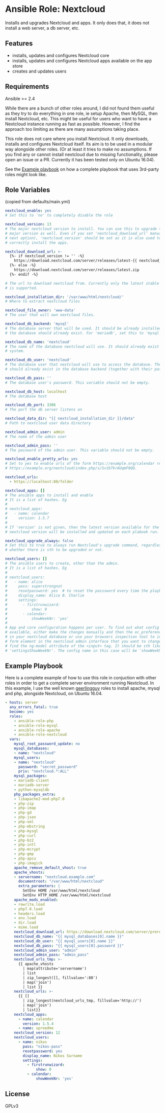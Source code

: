 Ansible Role: Nextcloud
=========

Installs and upgrades Nextcloud and apps. It only does that, it does not install a web server, a db server, etc.

Features
--------

- installs, updates and configures Nextcloud core
- installs, updates and configures Nextcloud apps available on the app store
- creates and updates users

Requirements
------------

Ansible >= 2.4

While there are a bunch of other roles around, I did not found them useful as they try to do everything in one role, ie setup Apache, then MySQL, then install Nextcloud, etc. This might be useful for users who want to have a Nextcloud instance running as fast as possible. However, I find the approach too limiting as there are many assumptions taking place.

This role does not care where you install Nextcloud. It only downloads, installs and configures Nextcloud itself. Its aim is to be used in a modular way alongside other roles. (Or at least it tries to make no assumptions. If you find any or cannot install nextcloud due to missing functionality, please open an issue or a PR. Currently it has been tested only on Ubuntu 16.04).

See the [Example playbook](#example-playbook) on how a complete playbook that uses 3rd-party roles might look like.

Role Variables
--------------

(copied from defaults/main.yml)

```yaml
nextcloud_enable: yes
# Set this to 'no' to completely disable the role

nextcloud_version: 13
# The major nextcloud version to install. You can use this to upgrade to a new
# major version as well. Even if you set 'nextcloud_download_url' manually (see
# next option), 'nextcloud_version' should be set as it is also used to
# correctly install the apps.

nextcloud_download_url: >-
  {%- if nextcloud_version != '' -%}
    https://download.nextcloud.com/server/releases/latest-{{ nextcloud_version }}.zip
  {%- else -%}
    https://download.nextcloud.com/server/releases/latest.zip
  {%- endif -%}

# The url to download nextcloud from. Currently only the latest stable version
# is supported.

nextcloud_installation_dir: '/var/www/html/nextcloud/'
# Where to extract nextcloud files

nextcloud_file_owner: 'www-data'
# The user that will own nextcloud files.

nextcloud_db_backend: 'mysql'
# The database server that will be used. It should be already installed and
# the database should already exist. For 'mariadb', set this to 'mysql'.

nextcloud_db_name: 'nextcloud'
# The name of the database nextcloud will use. It should already exist on the
# system.

nextcloud_db_user: 'nextcloud'
# The database user that nextcloud will use to access the database. The user
# should already exist in the database backend (together with their password).

nextcloud_db_pass: ''
# The database user's password. This variable should not be empty.

nextcloud_db_host: localhost
# The database host

nextcloud_db_port: 3306
# The port the db server listens on

nextcloud_data_dir: "{{ nextcloud_installation_dir }}/data"
# Path to nextcloud user data directory

nextcloud_admin_user: admin
# The name of the admin user

nextcloud_admin_pass: ''
# The password of the admin user. This variable should not be empty.

nextcloud_enable_pretty_urls: yes
# Set to yes to enable urls of the form https://example.org/calendar replacing
# https://example.org/nextcloud/index.php/s/Sv1b7krAUqmF8QQ.

nextcloud_urls:
  - https://localhost:80/folder

nextcloud_apps: []
# The ansible apps to install and enable
# It is a list of hashes. Eg
#
# nextcloud_apps:
#   - name: calendar
#     version: 1.5.7
#
# If 'version' is not given, then the latest version available for the installed
# nextcloud version will be installed and updated on each plabook run.

nextcloud_upgrade_always: false
# Set this to true to always run Nextcloud's upgrade command, regardless of
# whether there is sth to be upgraded or not.

nextcloud_users: []
# The ansible users to create, other than the admin.
# It is a list of hashes. Eg
#
# nextcloud_users:
#   - name: alice
#     pass: superstrongnot
#     resetpassword: yes  # to reset the passsword every time the playbook is run
#     display_name: Alice B. Charlie
#     settings:
#       - firstrunwizard:
#           show: 0
#       - calendar:
#           showWeekNr: 'yes'
#
# App and core configuration happens per user. To find out what config options are
# available, either make the changes manually and then the oc_preferences table
# in your nextcloud database or use your browsers inspection tool to inspect the
# form element in the nextcloud admin interface that you want to change. Try to
# find the ng-model attribute of the <input> tag. It should be sth like 
# 'settingsShowWeekNr'. The config name in this case will be 'showWeekNr'.

```

Example Playbook
----------------

Here is a complete example of how to use this role in conjuction with other roles in order to get a complete server environment running Nextcloud. In this example, I use the well known [geerlingguy](https://github.com/geerlingguy/) roles to install apache, mysql and php, alongside Nextcloud, on Ubuntu 16.04.

```yaml
- hosts: server
  any_errors_fatal: true
  become: yes
  roles:
    - ansible-role-php
    - ansible-role-mysql
    - ansible-role-apache
    - ansible-role-nextcloud
  vars:
    mysql_root_password_update: no
    mysql_databases:
    - name: "nextcloud"
    mysql_users:
    - name: "nextcloud"
      password: "secret_password"
      priv: "nextcloud.*:ALL"
    mysql_packages:
    - mariadb-client
    - mariadb-server
    - python-mysqldb
    php_packages_extra:
    - libapache2-mod-php7.0
    - php-zip
    - php-imap
    - php-gd
    - php-json
    - php-xml
    - php-mbstring
    - php-mysql
    - php-curl
    - php-bz2
    - php-intl
    - php-mcrypt
    - php-gmp
    - php-apcu
    - php-imagick
    apache_remove_default_vhost: true
    apache_vhosts:
    - servername: "nextcloud.example.com"
      documentroot: "/var/www/html/nextcloud"
      extra_parameters: |
        SetEnv HOME /var/www/html/nextcloud
        SetEnv HTTP_HOME /var/www/html/nextcloud
    apache_mods_enabled:
    - rewrite.load
    - php7.0.load
    - headers.load
    - env.load
    - dir.load
    - mime.load
    nextcloud_download_url: https://download.nextcloud.com/server/prereleases/nextcloud-13.0.0RC2.zip
    nextcloud_db_name: "{{ mysql_databases[0].name }}"
    nextcloud_db_user: "{{ mysql_users[0].name }}"
    nextcloud_db_pass: "{{ mysql_users[0].password }}"
    nextcloud_admin_user: "admin"
    nextcloud_admin_pass: "admin_pass"
    nextcloud_urls_tmp: >-
      {{ apache_vhosts
        | map(attribute='servername')
        | list
        | zip_longest([], fillvalue=':80')
        | map('join')
        | list }}
    nextcloud_urls: >-
      {{ []
        | zip_longest(nextcloud_urls_tmp, fillvalue='http://')
        | map('join')
        | list}}
    nextcloud_apps:
      - name: calendar
        version: 1.5.4
      - name: spreedme
    nextcloud_version: 12
    nextcloud_users:
      - name: nikos
        pass: "nikos-pass"
        resetpassword: yes
        display_name: Nikos Surname
        settings:
          - firstrunwizard:
              show: 0
          - calendar:
              showWeekNr: 'yes'
```

License
-------

GPLv3


